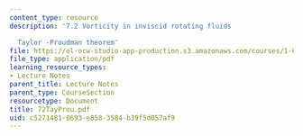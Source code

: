 ```yaml
---
content_type: resource
description: '7.2 Vorticity in inviscid rotating fluids

  Taylor -Proudman theorem'
file: https://ol-ocw-studio-app-production.s3.amazonaws.com/courses/1-63-advanced-fluid-dynamics-of-the-environment-fall-2002/c52714810693e8583584b39f5d057af9_72TayProu.pdf
file_type: application/pdf
learning_resource_types:
- Lecture Notes
parent_title: Lecture Notes
parent_type: CourseSection
resourcetype: Document
title: 72TayProu.pdf
uid: c5271481-0693-e858-3584-b39f5d057af9
---
```

